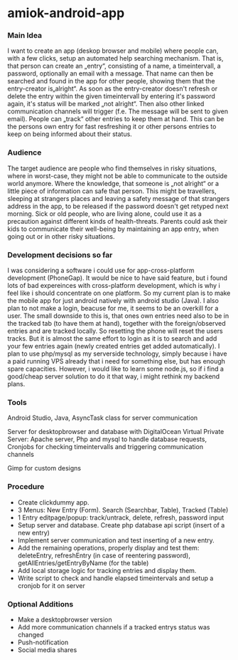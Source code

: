 # amiok-android-app

### Main Idea
I want to create an app (deskop browser and mobile) where people can, with a few clicks, setup an automated help searching mechanism. That is, that person can create an „entry“, consisting of a name, a timeintervall, a password, optionally an email with a message. That name can then be searched and found in the app for other people, showing them that the entry-creator is„alright“. As soon as the entry-creator doesn't refresh or delete the entry within the given timeintervall by entering it's password again, it's status will be marked „not alright“. Then also other linked communication channels will trigger (f.e. The message will be sent to given email). People can „track“ other entries to keep them at hand. This can be the persons own entry for fast resfreshing it or other persons entries to keep on being informed about their status.

### Audience
The target audience are people who find themselves in risky situations, where in worst-case, they might not be able to communicate to the outside world anymore. Where the knowledge, that someone is „not alright“ or a little piece of information can safe that person.
This might be travellers, sleeping at strangers places and leaving a safety message of that strangers address in the app, to be released if  the password doesn't get retyped next morning. Sick or old people, who are living alone, could use it as a precaution against different kinds of health-threats. Parents could ask their kids to communicate their well-being by maintaining an app entry, when going out or in other risky situations.

### Development decisions so far
I was considering a software i could use for app-cross-platform development (PhoneGap). It would be nice to have said feature, but i found lots of bad expereinces with cross-platform development, which is why i feel like i should concentrate on one platform. So my current plan is to make the mobile app for just android natively with android studio (Java).
I also plan to not make a login, beacuse for me, it seems to be an overkill for a user. The small downside to this is, that ones own entries need also to be in the tracked tab (to have them at hand), together with the foreign/observed entries and are tracked locally. So resetting the phone will reset the users tracks. But it is almost the same effort to login as it is to search and add your few entries again (newly created entries get added automatically).
I plan to use php/mysql as my serverside technology, simply because i have a paid running VPS already that i need for something else, but has enough spare capacities. However, i would like to learn some node.js, so if i find a good/cheap server solution to do it that way, i might rethink my backend plans.

### Tools
Android Studio, Java, AsyncTask class for server communication

Server for desktopbrowser and database with DigitalOcean Virtual Private Server: Apache server, Php and mysql to handle database requests, Cronjobs for checking timeintervalls and triggering communication channels

Gimp for custom designs

### Procedure
- Create clickdummy app.
- 3 Menus: New Entry (Form). Search (Searchbar, Table), Tracked (Table)
- 1 Entry editpage/popup: track/untrack, delete, refresh, password input
- Setup server and database. Create php database api script (insert of a new entry)
- Implement server communication and test inserting of a new entry.
- Add the remaining operations, properly display and test them: deleteEntry, refreshEntry (in case of reentering password),	getAllEntries/getEntryByName (for the table)
- Add local storage logic for tracking entries and display them.
- Write script to check and handle elapsed timeintervals and setup a cronjob for it on server

### Optional Additions
- Make a desktopbrowser version
- Add more communication channels if a tracked entrys status was changed
- Push-notification
- Social media shares
